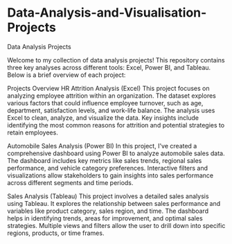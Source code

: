 # Data-Analysis-and-Visualisation-Projects
Data Analysis Projects

Welcome to my collection of data analysis projects! This repository contains three key analyses across different tools: Excel, Power BI, and Tableau. Below is a brief overview of each project:

Projects Overview
HR Attrition Analysis (Excel)
This project focuses on analyzing employee attrition within an organization. The dataset explores various factors that could influence employee turnover, such as age, department, satisfaction levels, and work-life balance. The analysis uses Excel to clean, analyze, and visualize the data.
Key insights include identifying the most common reasons for attrition and potential strategies to retain employees.

Automobile Sales Analysis (Power BI)
In this project, I've created a comprehensive dashboard using Power BI to analyze automobile sales data. The dashboard includes key metrics like sales trends, regional sales performance, and vehicle category preferences.
Interactive filters and visualizations allow stakeholders to gain insights into sales performance across different segments and time periods.

Sales Analysis (Tableau)
This project involves a detailed sales analysis using Tableau. It explores the relationship between sales performance and variables like product category, sales region, and time. The dashboard helps in identifying trends, areas for improvement, and optimal sales strategies.
Multiple views and filters allow the user to drill down into specific regions, products, or time frames.
